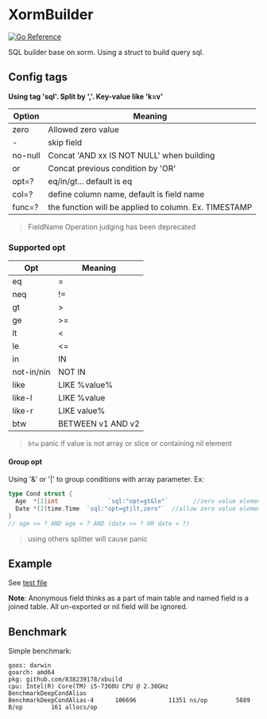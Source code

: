 # XormBuilder

[![Go Reference](https://pkg.go.dev/badge/github.com/838239178/xbuild.svg)](https://pkg.go.dev/github.com/838239178/xbuild)

SQL builder base on xorm. Using a struct to build query sql.

## Config tags

**Using tag 'sql'. Split by ','. Key-value like 'k=v'**

| Option  | Meaning                                   |
| ------- | ----------------------------------------- |
| zero    | Allowed zero value                        |
| -       | skip field                                |
| no-null | Concat 'AND xx IS NOT NULL' when building |
| or      | Concat previous condition by 'OR'         |
| opt=?   | eq/in/gt... default is eq                 |
| col=?   | define column name, default is field name |
| func=?   | the function will be applied to column. Ex. TIMESTAMP |

> FieldName Operation judging has been deprecated

### Supported opt

| Opt        | Meaning           |
| ---------- | ----------------- |
| eq         | =                 |
| neq        | !=                |
| gt         | >                 |
| ge         | >=                |
| lt         | <                 |
| le         | <=                |
| in         | IN                |
| not-in/nin | NOT IN            |
| like       | LIKE %value%      |
| like-l     | LIKE %value       |
| like-r     | LIKE value%       |
| btw        | BETWEEN v1 AND v2 |

> `btw` panic if value is not array or slice or containing nil element

#### Group opt

Using '&' or '|' to group conditions with array parameter. Ex:

```go	
type Cond struct {
  Age  *[2]int 				`sql:"opt=gt&le"`       //zero value element will be ignored
  Date *[2]time.Time  `sql:"opt=gt|lt,zero"`  //allow zero value element
}
// age >= ? AND age < ? AND (date >= ? OR date < ?) 
```

> using others splitter will cause panic

## Example

See [test file](orm_builder_test.go)

**Note**: Anonymous field thinks as a part of main table and named field is a joined table. All un-exported or nil field will be ignored.

## Benchmark

Simple benchmark:

```shell
goos: darwin
goarch: amd64
pkg: github.com/838239178/xbuild
cpu: Intel(R) Core(TM) i5-7360U CPU @ 2.30GHz
BenchmarkDeepCondAlias
BenchmarkDeepCondAlias-4   	  106696	     11351 ns/op	    5889 B/op	     161 allocs/op
```

